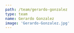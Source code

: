 ```yaml
---
path: /team/gerardo-gonzalez
type: team
name: Gerardo Gonzalez
image: 'Gerardo-Gonzalez.jpg'
---
```

